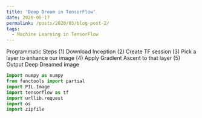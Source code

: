 ```yaml
---
title: 'Deep Dream in TensorFlow'
date: 2020-05-17
permalink: /posts/2020/03/blog-post-2/
tags:
  - Machine Learning in TensorFlow
---
```



Programmatic Steps
(1) Download Inception
(2) Create TF session
(3) Pick a layer to enhance our image
(4) Apply Gradient Ascent to that layer
(5) Output Deep Dreamed image

```python
import numpy as numpy
from functools import partial
import PIL.Image
import tensorflow as tf
import urllib.request
import os
import zipfile


```
